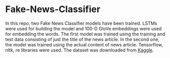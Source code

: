 # Fake-News-Classifier

In this repo, two Fake News Classifier models have been trained. LSTMs were used for building the model and 100-D GloVe embeddings were used for embedding the words. The first model was trained using the training and test data consisting of just the title of the news article. In the second one, the model was trained using the actual content of news article. Tensorflow, nltk, re libraries were used. The dataset was downloaded from [Kaggle](https://www.kaggle.com/c/fake-news/).
